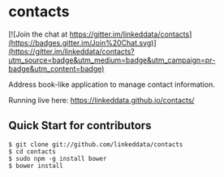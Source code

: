 # contacts

[![Join the chat at https://gitter.im/linkeddata/contacts](https://badges.gitter.im/Join%20Chat.svg)](https://gitter.im/linkeddata/contacts?utm_source=badge&utm_medium=badge&utm_campaign=pr-badge&utm_content=badge)

Address book-like application to manage contact information.

Running live here: https://linkeddata.github.io/contacts/

Quick Start for contributors
----------------------------

```
$ git clone git://github.com/linkeddata/contacts
$ cd contacts
$ sudo npm -g install bower
$ bower install
```
